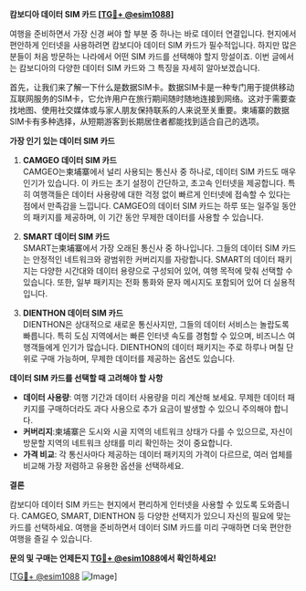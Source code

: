 **캄보디아 데이터 SIM 카드 [[TG💪+ @esim1088](https://t.me/s/esim1088)]**

여행을 준비하면서 가장 신경 써야 할 부분 중 하나는 바로 데이터 연결입니다. 현지에서 편안하게 인터넷을 사용하려면 캄보디아 데이터 SIM 카드가 필수적입니다. 하지만 많은 분들이 처음 방문하는 나라에서 어떤 SIM 카드를 선택해야 할지 망설이죠. 이번 글에서는 캄보디아의 다양한 데이터 SIM 카드와 그 특징을 자세히 알아보겠습니다.

首先，让我们来了解一下什么是数据SIM卡。数据SIM卡是一种专门用于提供移动互联网服务的SIM卡，它允许用户在旅行期间随时随地连接到网络。这对于需要查找地图、使用社交媒体或与家人朋友保持联系的人来说至关重要。柬埔寨的数据SIM卡有多种选择，从短期游客到长期居住者都能找到适合自己的选项。

**가장 인기 있는 데이터 SIM 카드**

1. **CAMGEO 데이터 SIM 카드**  
   CAMGEO는柬埔寨에서 널리 사용되는 통신사 중 하나로, 데이터 SIM 카드도 매우 인기가 있습니다. 이 카드는 초기 설정이 간단하고, 초고속 인터넷을 제공합니다. 특히 여행객들은 데이터 사용량에 대한 걱정 없이 빠르게 인터넷에 접속할 수 있다는 점에서 만족감을 느낍니다. CAMGEO의 데이터 SIM 카드는 하루 또는 일주일 동안의 패키지를 제공하며, 이 기간 동안 무제한 데이터를 사용할 수 있습니다.

2. **SMART 데이터 SIM 카드**  
   SMART는柬埔寨에서 가장 오래된 통신사 중 하나입니다. 그들의 데이터 SIM 카드는 안정적인 네트워크와 광범위한 커버리지를 자랑합니다. SMART의 데이터 패키지는 다양한 시간대와 데이터 용량으로 구성되어 있어, 여행 목적에 맞춰 선택할 수 있습니다. 또한, 일부 패키지는 전화 통화와 문자 메시지도 포함되어 있어 더 실용적입니다.

3. **DIENTHON 데이터 SIM 카드**  
   DIENTHON은 상대적으로 새로운 통신사지만, 그들의 데이터 서비스는 놀랍도록 빠릅니다. 특히 도심 지역에서는 빠른 인터넷 속도를 경험할 수 있으며, 비즈니스 여행객들에게 인기가 많습니다. DIENTHON의 데이터 패키지는 주로 하루나 며칠 단위로 구매 가능하며, 무제한 데이터를 제공하는 옵션도 있습니다.

**데이터 SIM 카드를 선택할 때 고려해야 할 사항**

- **데이터 사용량**: 여행 기간과 데이터 사용량을 미리 계산해 보세요. 무제한 데이터 패키지를 구매하더라도 과다 사용으로 추가 요금이 발생할 수 있으니 주의해야 합니다.
- **커버리지**:柬埔寨은 도시와 시골 지역의 네트워크 상태가 다를 수 있으므로, 자신이 방문할 지역의 네트워크 상태를 미리 확인하는 것이 중요합니다.
- **가격 비교**: 각 통신사마다 제공하는 데이터 패키지의 가격이 다르므로, 여러 업체를 비교해 가장 저렴하고 유용한 옵션을 선택하세요.

**결론**

캄보디아 데이터 SIM 카드는 현지에서 편리하게 인터넷을 사용할 수 있도록 도와줍니다. CAMGEO, SMART, DIENTHON 등 다양한 선택지가 있으니 자신의 필요에 맞는 카드를 선택하세요. 여행을 준비하면서 데이터 SIM 카드를 미리 구매하면 더욱 편안한 여행을 즐길 수 있습니다.

**문의 및 구매는 언제든지 [TG💪+ @esim1088](https://t.me/s/esim1088)에서 확인하세요!**

[[TG💪+ @esim1088](https://t.me/s/esim1088) ![Image](https://i.postimg.cc/Y0z9fWf4/image.png)]